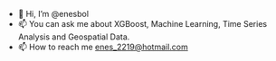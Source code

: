 - 👋 Hi, I’m @enesbol
- 📫 You can ask me about XGBoost, Machine Learning, Time Series Analysis and Geospatial Data.
- 📫 How to reach me  enes_2219@hotmail.com

<!---
enesbol/enesbol is a ✨ special ✨ repository because its `README.md` (this file) appears on your GitHub profile.
You can click the Preview link to take a look at your changes.
--->
